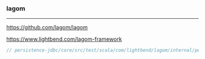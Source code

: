 ### lagom
---
https://github.com/lagom/lagom

https://www.lightbend.com/lagom-framework

```scala
// persistence-jdbc/core/src/test/scala/com/lightbend/lagom/internal/persistence/jdbc/SlickDbTestProvider.scala




```

```java

```

```sh


```
